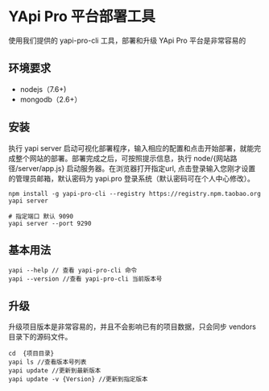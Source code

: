 # YApi Pro 平台部署工具
使用我们提供的 yapi-pro-cli 工具，部署和升级 YApi Pro 平台是非常容易的
## 环境要求
* nodejs（7.6+)
* mongodb（2.6+）
## 安装
执行 yapi server 启动可视化部署程序，输入相应的配置和点击开始部署，就能完成整个网站的部署。部署完成之后，可按照提示信息，执行 node/{网站路径/server/app.js} 启动服务器。在浏览器打开指定url, 点击登录输入您刚才设置的管理员邮箱，默认密码为 yapi.pro 登录系统（默认密码可在个人中心修改）。

    npm install -g yapi-pro-cli --registry https://registry.npm.taobao.org
    yapi server 
    
    # 指定端口 默认 9090
    yapi server --port 9290
## 基本用法
```
yapi --help // 查看 yapi-pro-cli 命令
yapi --version //查看 yapi-pro-cli 当前版本号
```
## 升级
升级项目版本是非常容易的，并且不会影响已有的项目数据，只会同步 vendors 目录下的源码文件。
```
cd  {项目目录}
yapi ls //查看版本号列表
yapi update //更新到最新版本
yapi update -v {Version} //更新到指定版本
```

